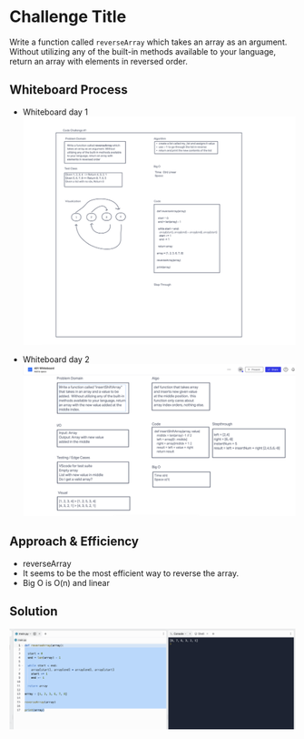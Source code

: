 # Challenge Title
Write a function called `reverseArray` which takes an array as an argument. Without utilizing any of the built-in methods available to your language, return an array with elements in reversed order.

## Whiteboard Process
* Whiteboard day 1
![Whiteboard Process](./images/Screenshot%202023-06-12%20at%203.05.21%20PM.png)

* Whiteboard day 2
![Challenge 2 Whiteboard](./images/My%20Day%202%20Whiteboard.png)

## Approach & Efficiency
<!-- What approach did you take? Why? What is the Big O space/time for this approach? -->
- reverseArray
- It seems to be the most efficient way to reverse the array.
- Big O is O(n) and linear

## Solution
<!-- Show how to run your code, and examples of it in action -->
<!-- def reverseArray(array):

  start = 0
  end = len(array) - 1

  while start < end:
    array[start], array[end] = array[end], array[start]
    start += 1
    end -= 1

  return array

array = [1, 2, 3, 6, 7, 8]

reverseArray(array)

print(array)` -->

![Code in Repl.it](./images/Screenshot%202023-06-12%20at%203.10.17%20PM.png)


